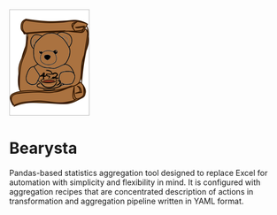 ![logo](doc/logo-medium.png)
# Bearysta
Pandas-based statistics aggregation tool designed to replace Excel for automation with simplicity and flexibility in mind.
It is configured with aggregation recipes that are concentrated description of actions in transformation and aggregation pipeline written in YAML format.
